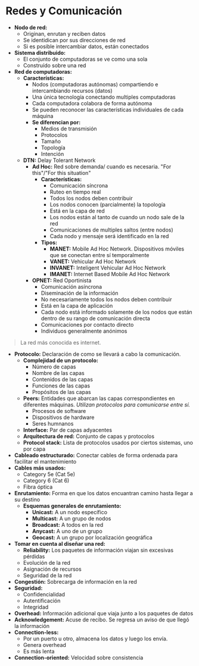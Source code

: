 # Redes y Comunicación
* **Nodo de red:** 
	* Originan, enrutan y reciben datos
	* Se identidican por sus direcciones de red
	* Si es posible intercambiar datos, están conectados
* **Sistema distribuido:**
	* El conjunto de computadoras se ve como una sola
	* Construído sobre una red
* **Red de computadoras:** 
	* **Características:**
		* Nodos (computadoras autónomas) compartiendo e intercambiando recursos (datos)
		* Una única tecnología conectando multiples computadoras
		* Cada computadora colabora de forma autónoma
		* Se pueden reconocer las características individuales de cada máquina
		* **Se diferencian por:**
			* Medios de transmisión
			* Protocolos
			* Tamaño
			* Topología
			* Intención
	* **DTN:** Delay Tolerant Network
		* **Ad Hoc:** Red sobre demanda/ cuando es necesaria. "For this"/"For this situation"
			* **Características:**
				* Comunicación síncrona
				* Ruteo en tiempo real
				* Todos los nodos deben contribuir
				* Los nodos conocen (parcialmente) la topología
				* Está en la capa de red
				* Los nodos están al tanto de cuando un nodo sale de la red
				* Comunicaciones de multiples saltos (entre nodos)
				* Cada nodo y mensaje será identificado en la red
			* **Tipos:**
				* **MANET:** Mobile Ad Hoc Network. Dispositivos móviles que se conectan entre sí temporalmente
				* **VANET:** Vehicular Ad Hoc Network
				* **INVANET:** Inteligent Vehicular Ad Hoc Network
				* **IMANET:** Internet Based Mobile Ad Hoc Network
		* **OPNET:** Red Oportinista
			* Comunicación asíncrona
			* Diseminación de la información
			* No necesariamente todos los nodos deben contribuir
			* Está en la capa de aplicación
			* Cada nodo está informado solamente de los nodos que están dentro de su rango de comunicación directa
			* Comunicaciones por contacto directo
			* Individuos generalmente anónimos
> La red más conocida es internet.
* **Protocolo:** Declaración de como se llevará a cabo la comunicación.
	* **Complejidad de un protocolo:**
		* Número de capas
		* Nombre de las capas
		* Contenidos de las capas
		* Funciones de las capas
		* Propósitos de las capas
	* **Peers:** Entidades que abarcan las capas correspondientes en diferentes máquinas. *Utilizan protocolos para comunicarse entre sí.*
		* Procesos de software
		* Dispositivos de hardware
		* Seres humnanos
	* **Interface:** Par de capas adyacentes
	* **Arquitectura de red:** Conjunto de capas y protocolos
	* **Protocol stack:** Lista de protocolos usados por ciertos sistemas, uno por capa
* **Cableado estructurado:** Conectar cables de forma ordenada para facilitar el mantenimiento
* **Cables más usados:**
	* Category 5e (Cat 5e)
	* Category 6 (Cat 6)
	* Fibra óptica
* **Enrutamiento:** Forma en que los datos encuantran camino hasta llegar a su destino
	* **Esquemas generales de enrutamiento:**
		* **Unicast:** A un nodo específico
		* **Multicast:** A un grupo de nodos
		* **Broadcast:** A todos en la red
		* **Anycast:** A uno de un grupo
		* **Geocast:** A un grupo por localización geográfica
* **Tomar en cuenta al diseñar una red:**
	* **Reliability:** Los paquetes de información viajan sin excesivas pérdidas
	* Evolución de la red
	* Asignación de recursos
	* Seguridad de la red
* **Congestión:** Sobrecarga de información en la red
* **Seguridad:**
	* Confidencialidad
	* Autentificación
	* Integridad
* **Overhead:** Información adicional que viaja junto a los paquetes de datos
* **Acknowledgement:** Acuse de recibo. Se regresa un aviso de que llegó la información
* **Connection-less:** 
	* Por un puerto u otro, almacena los datos y luego los envía.
	* Genera overhead
	* Es más lenta
* **Connection-oriented:** Velocidad sobre consistencia
